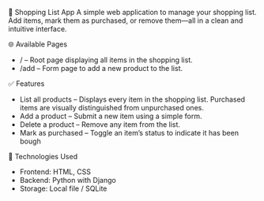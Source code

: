 🛒 Shopping List App
A simple web application to manage your shopping list. Add items, mark them as purchased, or remove them—all in a clean and intuitive interface.

🌐 Available Pages
- / – Root page displaying all items in the shopping list.
- /add – Form page to add a new product to the list.
  
✅ Features
- List all products – Displays every item in the shopping list. Purchased items are visually distinguished from unpurchased ones.
- Add a product – Submit a new item using a simple form.
- Delete a product – Remove any item from the list.
- Mark as purchased – Toggle an item’s status to indicate it has been bough
  
🧰 Technologies Used
- Frontend: HTML, CSS
- Backend: Python with Django
- Storage: Local file / SQLite
